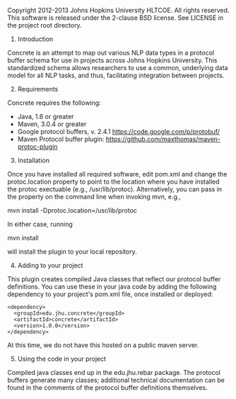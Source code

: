 Copyright 2012-2013 Johns Hopkins University HLTCOE. All rights reserved.
This software is released under the 2-clause BSD license.
See LICENSE in the project root directory.

1. Introduction

Concrete is an attempt to map out various NLP data types in a 
protocol buffer schema for use in projects across Johns Hopkins University. 
This standardized schema allows researchers to use a common, underlying data
model for all NLP tasks, and thus, facilitating integration between projects.

2. Requirements

Concrete requires the following:
* Java, 1.6 or greater
* Maven, 3.0.4 or greater
* Google protocol buffers, v. 2.4.1
  https://code.google.com/p/protobuf/
* Maven Protocol buffer plugin: 
  https://github.com/maxthomas/maven-protoc-plugin

3. Installation

Once you have installed all required software, edit pom.xml and change the
protoc.location property to point to the location where you have installed
the protoc exectuable (e.g., /usr/lib/protoc). Alternatively, you can pass
in the property on the command line when invoking mvn, e.g., 

mvn install -Dprotoc.location=/usr/lib/protoc

In either case, running 

mvn install

will install the plugin to your local repository.

4. Adding to your project

This plugin creates compiled Java classes that reflect our protocol buffer
definitions. You can use these in your java code by adding the following
dependency to your project's pom.xml file, once installed or deployed:

    <dependency>
      <groupId>edu.jhu.concrete</groupId>
      <artifactId>concrete</artifactId>
      <version>1.0.0</version>
    </dependency>

At this time, we do not have this hosted on a public maven server. 

5. Using the code in your project

Compiled java classes end up in the edu.jhu.rebar package. The protocol
buffers generate many classes; additional technical documentation can be found
in the comments of the protocol buffer definitions themselves.
